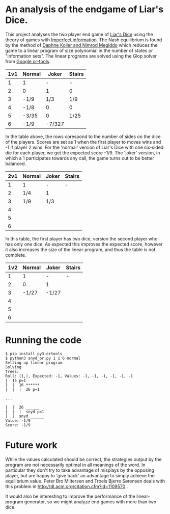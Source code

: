 # An analysis of the endgame of Liar's Dice.

This project analyses the two player end game of [Liar's Dice](https://en.wikipedia.org/wiki/Liar%27s_dice)
using the theory of games with [Imperfect information](https://en.wikipedia.org/wiki/Perfect_information).
The Nash equilibrium is found by the method of [Daphne Koller and Nimrod Megiddo](http://www.sciencedirect.com/science/article/pii/089982569290035Q)
which reduces the game to a linear program of size polynomial in the number of states or "information sets".
The linear programs are solved using the Glop solver from [Google or-tools](https://developers.google.com/optimization/).

| 1v1	| Normal 	| Joker  	| Stairs 	|
|----	|--------	|--------	|--------	|
| 1 	| 1      	| -      	| -      	|
| 2 	| 0      	| 1      	| 0      	|
| 3 	| -1/9   	| 1/3    	| 1/9    	|
| 4 	| -1/8   	| 0      	| 0      	|
| 5 	| -3/35  	| 0      	| 1/25   	|
| 6 	| -1/9   	| -7/327 	|        	|

In the table above, the rows corespond to the number of sides on the dice of the players.
Scores are set as 1 when the first player to moves wins and -1 if player 2 wins.
For the 'normal' version of Liar's Dice with one six-sided die for each player, we get the expected score -1/9.
The 'joker' version, in which a 1 participates towards any call, the game turns out to be better balanced.

| 2v1	| Normal 	| Joker  	| Stairs 	|
|----	|--------	|--------	|--------	|
| 1 	| 1      	| -       	| -       	|
| 2 	| 1/4     | 1      	|       	|
| 3 	| 1/9   	| 1/3    	|      	|
| 4 	|    	|       	|       	|
| 5 	|   	|       	|    	|
| 6 	|    	|  	|        	|

In this table, the first player has two dice, version the second player who has only one dice.
As expected this improves the expected score, however it also increases the size of the linear program, and thus the table is not complete.

| 1v2	| Normal 	| Joker  	| Stairs 	|
|----	|--------	|--------	|--------	|
| 1 	| 1      	| -       	| -       	|
| 2 	| 0     | 1      	|       	|
| 3 	| -1/27   	| -1/27    	|      	|
| 4 	|    	|       	|       	|
| 5 	|   	|       	|    	|
| 6 	|    	|  	|        	|

# Running the code

```
$ pip install py3-ortools
$ python3 snyd_or.py 1 1 6 normal
Setting up linear program
Solving
Trees:
Roll: (1,), Expected: -1, Values: -1, -1, -1, -1, -1, -1
|  15 p=1
|  |  16 ******
|  |  |  26 p=1

...

|  |  26 ______
|  |  |  snyd p=1
|  |  snyd ______
Value: -1/9
Score: -1/9
```

# Future work
While the values calculated should be correct, the strategies output by the program are not necessarily optimal in all meanings of the word.
In particular they don't try to take advantage of misplays by the opposing player, but are happy to 'give back' an advantage to simply achieve the equilibrium value.
Peter Bro Miltersen and Troels Bjerre Sørensen deals with this problem in http://dl.acm.org/citation.cfm?id=1109570 .

It would also be interesting to improve the performance of the linear-program generator, so we might analyze end games with more than two dice.
